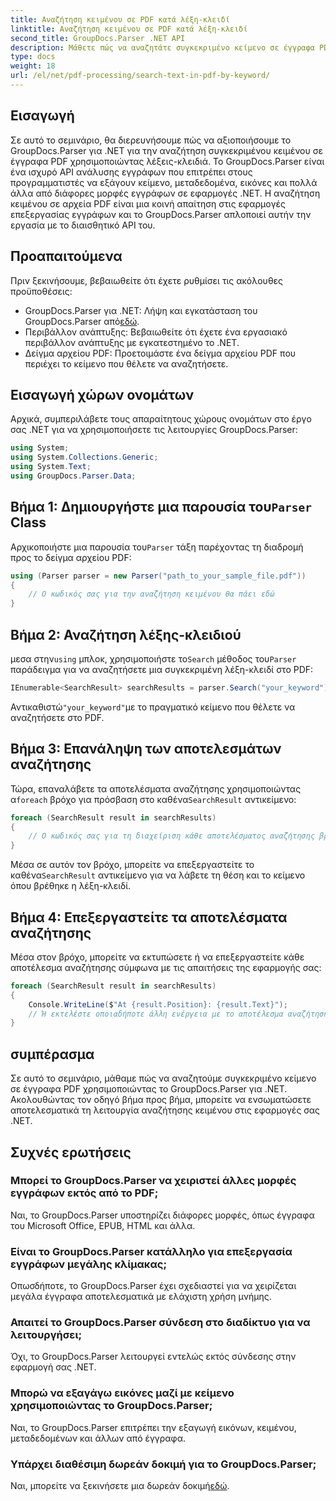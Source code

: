 ```yaml
---
title: Αναζήτηση κειμένου σε PDF κατά λέξη-κλειδί
linktitle: Αναζήτηση κειμένου σε PDF κατά λέξη-κλειδί
second_title: GroupDocs.Parser .NET API
description: Μάθετε πώς να αναζητάτε συγκεκριμένο κείμενο σε έγγραφα PDF χρησιμοποιώντας το GroupDocs.Parser για .NET. Ενσωματώστε ισχυρές δυνατότητες αναζήτησης κειμένου στο .NET σας αποτελεσματικά.
type: docs
weight: 18
url: /el/net/pdf-processing/search-text-in-pdf-by-keyword/
---
```

## Εισαγωγή
Σε αυτό το σεμινάριο, θα διερευνήσουμε πώς να αξιοποιήσουμε το GroupDocs.Parser για .NET για την αναζήτηση συγκεκριμένου κειμένου σε έγγραφα PDF χρησιμοποιώντας λέξεις-κλειδιά. Το GroupDocs.Parser είναι ένα ισχυρό API ανάλυσης εγγράφων που επιτρέπει στους προγραμματιστές να εξάγουν κείμενο, μεταδεδομένα, εικόνες και πολλά άλλα από διάφορες μορφές εγγράφων σε εφαρμογές .NET. Η αναζήτηση κειμένου σε αρχεία PDF είναι μια κοινή απαίτηση στις εφαρμογές επεξεργασίας εγγράφων και το GroupDocs.Parser απλοποιεί αυτήν την εργασία με το διαισθητικό API του.
## Προαπαιτούμενα
Πριν ξεκινήσουμε, βεβαιωθείτε ότι έχετε ρυθμίσει τις ακόλουθες προϋποθέσεις:
-  GroupDocs.Parser για .NET: Λήψη και εγκατάσταση του GroupDocs.Parser από[εδώ](https://releases.groupdocs.com/parser/net/).
- Περιβάλλον ανάπτυξης: Βεβαιωθείτε ότι έχετε ένα εργασιακό περιβάλλον ανάπτυξης με εγκατεστημένο το .NET.
- Δείγμα αρχείου PDF: Προετοιμάστε ένα δείγμα αρχείου PDF που περιέχει το κείμενο που θέλετε να αναζητήσετε.

## Εισαγωγή χώρων ονομάτων
Αρχικά, συμπεριλάβετε τους απαραίτητους χώρους ονομάτων στο έργο σας .NET για να χρησιμοποιήσετε τις λειτουργίες GroupDocs.Parser:
```csharp
using System;
using System.Collections.Generic;
using System.Text;
using GroupDocs.Parser.Data;
```
##  Βήμα 1: Δημιουργήστε μια παρουσία του`Parser` Class
 Αρχικοποιήστε μια παρουσία του`Parser` τάξη παρέχοντας τη διαδρομή προς το δείγμα αρχείου PDF:
```csharp
using (Parser parser = new Parser("path_to_your_sample_file.pdf"))
{
    // Ο κωδικός σας για την αναζήτηση κειμένου θα πάει εδώ
}
```
## Βήμα 2: Αναζήτηση λέξης-κλειδιού
 μεσα στην`using` μπλοκ, χρησιμοποιήστε το`Search` μέθοδος του`Parser` παράδειγμα για να αναζητήσετε μια συγκεκριμένη λέξη-κλειδί στο PDF:
```csharp
IEnumerable<SearchResult> searchResults = parser.Search("your_keyword");
```
 Αντικαθιστώ`"your_keyword"`με το πραγματικό κείμενο που θέλετε να αναζητήσετε στο PDF.
## Βήμα 3: Επανάληψη των αποτελεσμάτων αναζήτησης
 Τώρα, επαναλάβετε τα αποτελέσματα αναζήτησης χρησιμοποιώντας α`foreach` βρόχο για πρόσβαση στο καθένα`SearchResult` αντικείμενο:
```csharp
foreach (SearchResult result in searchResults)
{
    // Ο κωδικός σας για τη διαχείριση κάθε αποτελέσματος αναζήτησης βρίσκεται εδώ
}
```
 Μέσα σε αυτόν τον βρόχο, μπορείτε να επεξεργαστείτε το καθένα`SearchResult` αντικείμενο για να λάβετε τη θέση και το κείμενο όπου βρέθηκε η λέξη-κλειδί.
## Βήμα 4: Επεξεργαστείτε τα αποτελέσματα αναζήτησης
Μέσα στον βρόχο, μπορείτε να εκτυπώσετε ή να επεξεργαστείτε κάθε αποτέλεσμα αναζήτησης σύμφωνα με τις απαιτήσεις της εφαρμογής σας:
```csharp
foreach (SearchResult result in searchResults)
{
    Console.WriteLine($"At {result.Position}: {result.Text}");
    // Ή εκτελέστε οποιαδήποτε άλλη ενέργεια με το αποτέλεσμα αναζήτησης
}
```

## συμπέρασμα
Σε αυτό το σεμινάριο, μάθαμε πώς να αναζητούμε συγκεκριμένο κείμενο σε έγγραφα PDF χρησιμοποιώντας το GroupDocs.Parser για .NET. Ακολουθώντας τον οδηγό βήμα προς βήμα, μπορείτε να ενσωματώσετε αποτελεσματικά τη λειτουργία αναζήτησης κειμένου στις εφαρμογές σας .NET.

## Συχνές ερωτήσεις
### Μπορεί το GroupDocs.Parser να χειριστεί άλλες μορφές εγγράφων εκτός από το PDF;
Ναι, το GroupDocs.Parser υποστηρίζει διάφορες μορφές, όπως έγγραφα του Microsoft Office, EPUB, HTML και άλλα.
### Είναι το GroupDocs.Parser κατάλληλο για επεξεργασία εγγράφων μεγάλης κλίμακας;
Οπωσδήποτε, το GroupDocs.Parser έχει σχεδιαστεί για να χειρίζεται μεγάλα έγγραφα αποτελεσματικά με ελάχιστη χρήση μνήμης.
### Απαιτεί το GroupDocs.Parser σύνδεση στο διαδίκτυο για να λειτουργήσει;
Όχι, το GroupDocs.Parser λειτουργεί εντελώς εκτός σύνδεσης στην εφαρμογή σας .NET.
### Μπορώ να εξαγάγω εικόνες μαζί με κείμενο χρησιμοποιώντας το GroupDocs.Parser;
Ναι, το GroupDocs.Parser επιτρέπει την εξαγωγή εικόνων, κειμένου, μεταδεδομένων και άλλων από έγγραφα.
### Υπάρχει διαθέσιμη δωρεάν δοκιμή για το GroupDocs.Parser;
 Ναι, μπορείτε να ξεκινήσετε μια δωρεάν δοκιμή[εδώ](https://releases.groupdocs.com/).